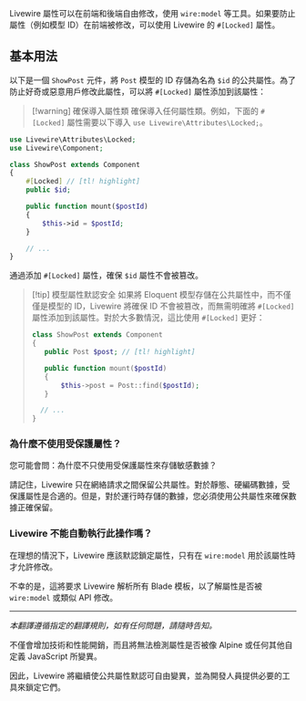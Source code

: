 Livewire 屬性可以在前端和後端自由修改，使用 `wire:model` 等工具。如果要防止屬性（例如模型 ID）在前端被修改，可以使用 Livewire 的 `#[Locked]` 屬性。

## 基本用法

以下是一個 `ShowPost` 元件，將 `Post` 模型的 ID 存儲為名為 `$id` 的公共屬性。為了防止好奇或惡意用戶修改此屬性，可以將 `#[Locked]` 屬性添加到該屬性：

> [!warning] 確保導入屬性類
> 確保導入任何屬性類。例如，下面的 `#[Locked]` 屬性需要以下導入 `use Livewire\Attributes\Locked;`。

```php
use Livewire\Attributes\Locked;
use Livewire\Component;

class ShowPost extends Component
{
	#[Locked] // [tl! highlight]
    public $id;

    public function mount($postId)
    {
        $this->id = $postId;
    }

	// ...
}
```

通過添加 `#[Locked]` 屬性，確保 `$id` 屬性不會被篡改。

> [!tip] 模型屬性默認安全
> 如果將 Eloquent 模型存儲在公共屬性中，而不僅僅是模型的 ID，Livewire 將確保 ID 不會被篡改，而無需明確將 `#[Locked]` 屬性添加到該屬性。對於大多數情況，這比使用 `#[Locked]` 更好：
> ```php
> class ShowPost extends Component
> {
>    public Post $post; // [tl! highlight]
>
>    public function mount($postId)
>    {
>        $this->post = Post::find($postId);
>    }
>
>	// ...
>}
> ```

### 為什麼不使用受保護屬性？

您可能會問：為什麼不只使用受保護屬性來存儲敏感數據？

請記住，Livewire 只在網絡請求之間保留公共屬性。對於靜態、硬編碼數據，受保護屬性是合適的。但是，對於運行時存儲的數據，您必須使用公共屬性來確保數據正確保留。

### Livewire 不能自動執行此操作嗎？

在理想的情況下，Livewire 應該默認鎖定屬性，只有在 `wire:model` 用於該屬性時才允許修改。

不幸的是，這將要求 Livewire 解析所有 Blade 模板，以了解屬性是否被 `wire:model` 或類似 API 修改。 

--- 

*本翻譯遵循指定的翻譯規則，如有任何問題，請隨時告知。*

不僅會增加技術和性能開銷，而且將無法檢測屬性是否被像 Alpine 或任何其他自定義 JavaScript 所變異。

因此，Livewire 將繼續使公共屬性默認可自由變異，並為開發人員提供必要的工具來鎖定它們。
